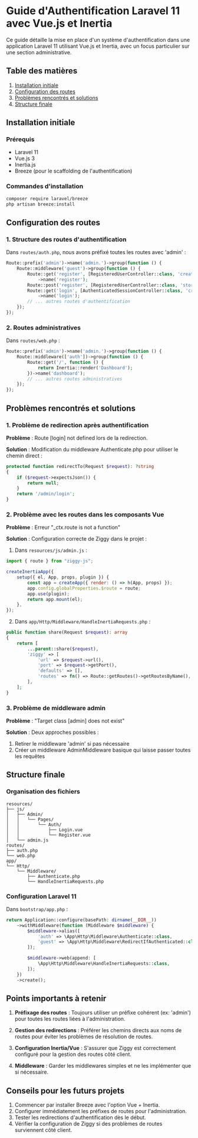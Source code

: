 # Guide d'Authentification Laravel 11 avec Vue.js et Inertia

Ce guide détaille la mise en place d'un système d'authentification dans une application Laravel 11 utilisant Vue.js et Inertia, avec un focus particulier sur une section administrative.

## Table des matières

1. [Installation initiale](#installation-initiale)
2. [Configuration des routes](#configuration-des-routes)
3. [Problèmes rencontrés et solutions](#problèmes-rencontrés-et-solutions)
4. [Structure finale](#structure-finale)

## Installation initiale

### Prérequis

-   Laravel 11
-   Vue.js 3
-   Inertia.js
-   Breeze (pour le scaffolding de l'authentification)

### Commandes d'installation

```bash
composer require laravel/breeze
php artisan breeze:install
```

## Configuration des routes

### 1. Structure des routes d'authentification

Dans `routes/auth.php`, nous avons préfixé toutes les routes avec 'admin' :

```php
Route::prefix('admin')->name('admin.')->group(function () {
    Route::middleware('guest')->group(function () {
        Route::get('register', [RegisteredUserController::class, 'create'])
            ->name('register');
        Route::post('register', [RegisteredUserController::class, 'store']);
        Route::get('login', [AuthenticatedSessionController::class, 'create'])
            ->name('login');
        // ... autres routes d'authentification
    });
});
```

### 2. Routes administratives

Dans `routes/web.php` :

```php
Route::prefix('admin')->name('admin.')->group(function () {
    Route::middleware(['auth'])->group(function () {
        Route::get('/', function () {
            return Inertia::render('Dashboard');
        })->name('dashboard');
        // ... autres routes administratives
    });
});
```

## Problèmes rencontrés et solutions

### 1. Problème de redirection après authentification

**Problème** : Route [login] not defined lors de la redirection.

**Solution** : Modification du middleware Authenticate.php pour utiliser le chemin direct :

```php
protected function redirectTo(Request $request): ?string
{
    if ($request->expectsJson()) {
        return null;
    }
    return '/admin/login';
}
```

### 2. Problème avec les routes dans les composants Vue

**Problème** : Erreur "\_ctx.route is not a function"

**Solution** : Configuration correcte de Ziggy dans le projet :

1. Dans `resources/js/admin.js` :

```javascript
import { route } from "ziggy-js";

createInertiaApp({
    setup({ el, App, props, plugin }) {
        const app = createApp({ render: () => h(App, props) });
        app.config.globalProperties.$route = route;
        app.use(plugin);
        return app.mount(el);
    },
});
```

2. Dans `app/Http/Middleware/HandleInertiaRequests.php` :

```php
public function share(Request $request): array
{
    return [
        ...parent::share($request),
        'ziggy' => [
            'url' => $request->url(),
            'port' => $request->getPort(),
            'defaults' => [],
            'routes' => fn() => Route::getRoutes()->getRoutesByName(),
        ],
    ];
}
```

### 3. Problème de middleware admin

**Problème** : "Target class [admin] does not exist"

**Solution** : Deux approches possibles :

1. Retirer le middleware 'admin' si pas nécessaire
2. Créer un middleware AdminMiddleware basique qui laisse passer toutes les requêtes

## Structure finale

### Organisation des fichiers

```
resources/
├── js/
│   ├── Admin/
│   │   └── Pages/
│   │       └── Auth/
│   │           ├── Login.vue
│   │           └── Register.vue
│   └── admin.js
routes/
├── auth.php
└── web.php
app/
└── Http/
    └── Middleware/
        ├── Authenticate.php
        └── HandleInertiaRequests.php
```

### Configuration Laravel 11

Dans `bootstrap/app.php` :

```php
return Application::configure(basePath: dirname(__DIR__))
    ->withMiddleware(function (Middleware $middleware) {
        $middleware->alias([
            'auth' => \App\Http\Middleware\Authenticate::class,
            'guest' => \App\Http\Middleware\RedirectIfAuthenticated::class,
        ]);

        $middleware->web(append: [
            \App\Http\Middleware\HandleInertiaRequests::class,
        ]);
    })
    ->create();
```

## Points importants à retenir

1. **Préfixage des routes** : Toujours utiliser un préfixe cohérent (ex: 'admin') pour toutes les routes liées à l'administration.

2. **Gestion des redirections** : Préférer les chemins directs aux noms de routes pour éviter les problèmes de résolution de routes.

3. **Configuration Inertia/Vue** : S'assurer que Ziggy est correctement configuré pour la gestion des routes côté client.

4. **Middleware** : Garder les middlewares simples et ne les implémenter que si nécessaire.

## Conseils pour les futurs projets

1. Commencer par installer Breeze avec l'option Vue + Inertia.
2. Configurer immédiatement les préfixes de routes pour l'administration.
3. Tester les redirections d'authentification dès le début.
4. Vérifier la configuration de Ziggy si des problèmes de routes surviennent côté client.
